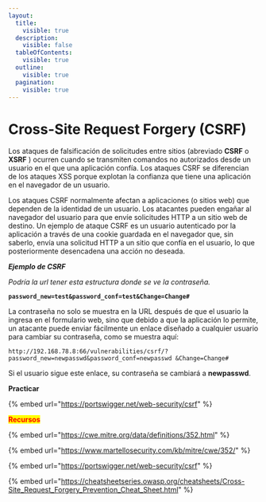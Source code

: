 ```yaml
---
layout:
  title:
    visible: true
  description:
    visible: false
  tableOfContents:
    visible: true
  outline:
    visible: true
  pagination:
    visible: true
---
```


# Cross-Site Request Forgery (CSRF)

Los ataques de falsificación de solicitudes entre sitios (abreviado **CSRF** o **XSRF** ) ocurren cuando se transmiten comandos no autorizados desde un usuario en el que una aplicación confía. Los ataques CSRF se diferencian de los ataques XSS porque explotan la confianza que tiene una aplicación en el navegador de un usuario.

Los ataques CSRF normalmente afectan a aplicaciones (o sitios web) que dependen de la identidad de un usuario. Los atacantes pueden engañar al navegador del usuario para que envíe solicitudes HTTP a un sitio web de destino. Un ejemplo de ataque CSRF es un usuario autenticado por la aplicación a través de una cookie guardada en el navegador que, sin saberlo, envía una solicitud HTTP a un sitio que confía en el usuario, lo que posteriormente desencadena una acción no deseada.

_**Ejemplo de CSRF**_

_Podría la url tener esta estructura donde se ve la contraseña._

**`password_new=test&password_conf=test&Change=Change#`**

La contraseña no solo se muestra en la URL después de que el usuario la ingresa en el formulario web, sino que debido a que la aplicación lo permite, un atacante puede enviar fácilmente un enlace diseñado a cualquier usuario para cambiar su contraseña, como se muestra aquí:

```
http://192.168.78.8:66/vulnerabilities/csrf/?password_new=newpasswd&password_conf=newpasswd &Change=Change#
```

Si el usuario sigue este enlace, su contraseña se cambiará a **newpasswd**.

**Practicar**&#x20;

{% embed url="https://portswigger.net/web-security/csrf" %}

<mark style="color:red;">**Recursos**</mark>

{% embed url="https://cwe.mitre.org/data/definitions/352.html" %}

{% embed url="https://www.martellosecurity.com/kb/mitre/cwe/352/" %}

{% embed url="https://portswigger.net/web-security/csrf" %}

{% embed url="https://cheatsheetseries.owasp.org/cheatsheets/Cross-Site_Request_Forgery_Prevention_Cheat_Sheet.html" %}
